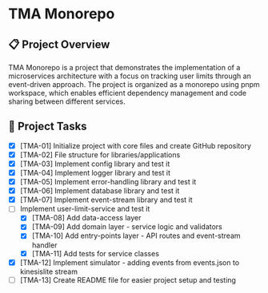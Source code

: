 # TMA Monorepo

## 📋 Project Overview

TMA Monorepo is a project that demonstrates the implementation of a microservices architecture with a focus on tracking user limits through an event-driven approach. The project is organized as a monorepo using pnpm workspace, which enables efficient dependency management and code sharing between different services.

## 📝 Project Tasks

- [x] [TMA-01] Initialize project with core files and create GitHub repository
- [x] [TMA-02] File structure for libraries/applications
- [x] [TMA-03] Implement config library and test it
- [x] [TMA-04] Implement logger library and test it
- [x] [TMA-05] Implement error-handling library and test it
- [x] [TMA-06] Implement database library and test it
- [x] [TMA-07] Implement event-stream library and test it
- [ ] Implement user-limit-service and test it
  - [x] [TMA-08] Add data-access layer
  - [x] [TMA-09] Add domain layer - service logic and validators
  - [x] [TMA-10] Add entry-points layer - API routes and event-stream handler
  - [x] [TMA-11] Add tests for service classes
- [x] [TMA-12] Implement simulator - adding events from events.json to kinesislite stream
- [ ] [TMA-13] Create README file for easier project setup and testing
